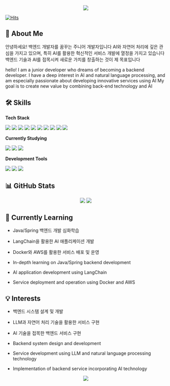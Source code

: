 <div align="center">
  <img src="https://capsule-render.vercel.app/api?type=waving&color=auto&height=200&section=header&text=Welcome%20to%20my%20GitHub&fontSize=50" />
</div>

[![Hits](https://hits.seeyoufarm.com/api/count/incr/badge.svg?url=https%3A%2F%2Fgithub.com%2Fsummit1123%2Fhit-counter&count_bg=%2379C83D&title_bg=%23555555&icon=&icon_color=%23E7E7E7&title=hits&edge_flat=false)](https://hits.seeyoufarm.com)                 

## 👋 About Me
안녕하세요! 백엔드 개발자를 꿈꾸는 주니어 개발자입니다
AI와 자연어 처리에 깊은 관심을 가지고 있으며, 특히 AI를 활용한 혁신적인 서비스 개발에 열정을 가지고 있습니다
백엔드 기술과 AI를 접목시켜 새로운 가치를 창출하는 것이 제 목표입니다

hello! I am a junior developer who dreams of becoming a backend developer.
I have a deep interest in AI and natural language processing, and am especially passionate about developing innovative services using AI
My goal is to create new value by combining back-end technology and AI

## 🛠 Skills

**Tech Stack**
<div align="left">
  <img src="https://img.shields.io/badge/Java-007396?style=for-the-badge&logo=java&logoColor=white"/>
  <img src="https://img.shields.io/badge/Spring_Boot-6DB33F?style=for-the-badge&logo=spring-boot&logoColor=white"/>
  <img src="https://img.shields.io/badge/MySQL-4479A1?style=for-the-badge&logo=mysql&logoColor=white"/>
  <img src="https://img.shields.io/badge/Docker-2496ED?style=for-the-badge&logo=docker&logoColor=white"/>
  <img src="https://img.shields.io/badge/AWS-232F3E?style=for-the-badge&logo=amazon-aws&logoColor=white"/>
  <img src="https://img.shields.io/badge/React-61DAFB?style=for-the-badge&logo=react&logoColor=black"/>
  <img src="https://img.shields.io/badge/HTML5-E34F26?style=for-the-badge&logo=html5&logoColor=white"/>
  <img src="https://img.shields.io/badge/CSS3-1572B6?style=for-the-badge&logo=css3&logoColor=white"/>
  <img src="https://img.shields.io/badge/JavaScript-F7DF1E?style=for-the-badge&logo=javascript&logoColor=black"/>
  <img src="https://img.shields.io/badge/MUI-007FFF?style=for-the-badge&logo=mui&logoColor=white"/>
</div>

**Currently Studying**
<div align="left">
  <img src="https://img.shields.io/badge/Python-3776AB?style=for-the-badge&logo=python&logoColor=white"/>
  <img src="https://img.shields.io/badge/LangChain-000000?style=for-the-badge&logo=chainlink&logoColor=white"/>
  <img src="https://img.shields.io/badge/Jupyter-F37626?style=for-the-badge&logo=jupyter&logoColor=white"/>
</div>

**Development Tools**
<div align="left">
  <img src="https://img.shields.io/badge/Git-F05032?style=for-the-badge&logo=git&logoColor=white"/>
  <img src="https://img.shields.io/badge/GitHub-181717?style=for-the-badge&logo=github&logoColor=white"/>
  <img src="https://img.shields.io/badge/GitLab-FCA121?style=for-the-badge&logo=gitlab&logoColor=white"/>
</div>

## 📊 GitHub Stats
<div align="center">
  <img src="https://github-readme-stats.vercel.app/api?username=summit1123&show_icons=true&theme=radical" />
  <img src="https://github-readme-stats.vercel.app/api/top-langs/?username=summit1123&layout=compact&theme=radical" />
</div>

## 🌱 Currently Learning
- Java/Spring 백엔드 개발 심화학습
- LangChain을 활용한 AI 애플리케이션 개발
- Docker와 AWS를 활용한 서비스 배포 및 운영
  
- In-depth learning on Java/Spring backend development
- AI application development using LangChain
- Service deployment and operation using Docker and AWS

## 💡 Interests
- 백엔드 시스템 설계 및 개발
- LLM과 자연어 처리 기술을 활용한 서비스 구현
- AI 기술을 접목한 백엔드 서비스 구현

- Backend system design and development
- Service development using LLM and natural language processing technology
- Implementation of backend service incorporating AI technology
<div align="center">
  <img src="https://capsule-render.vercel.app/api?type=waving&color=auto&height=100&section=footer" />
</div>
